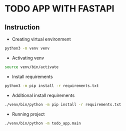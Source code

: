 # TODO APP WITH FASTAPI

## Instruction
- Creating virtual environment
```bash
python3 -m venv venv
```
- Activating venv
```bash
source venv/bin/activate
```
- Install requirements
```bash
python3 -m pip install -r requirements.txt
```
- Additional install requirements
```bash
./venv/bin/python -m pip install -r requirements.txt
```
- Running project
```bash
./venv/bin/python -m todo_app.main
```